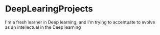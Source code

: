 # DeepLearingProjects
I'm a fresh learner in Deep learning, and I'm trying to accentuate to evolve as an intellectual in the Deep learning

